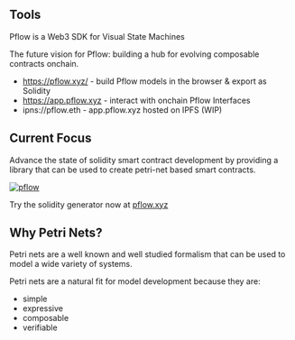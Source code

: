 ## Tools

Pflow is a Web3 SDK for Visual State Machines

The future vision for Pflow: building a hub for evolving composable contracts onchain.

- https://pflow.xyz/ - build Pflow models in the browser & export as Solidity
- https://app.pflow.xyz - interact with onchain Pflow Interfaces
- ipns://pflow.eth - app.pflow.xyz hosted on IPFS (WIP)

## Current Focus

Advance the state of solidity smart contract development by
providing a library that can be used to create petri-net based
smart contracts.

[![pflow](https://pflow.dev/img/zb2rhkizUC1o2JuvgwhbH1XrLZkdK8x66pP1KR7sWAEw9c5FE.svg)](https://pflow.dev/p/zb2rhkizUC1o2JuvgwhbH1XrLZkdK8x66pP1KR7sWAEw9c5FE/)

Try the solidity generator now at [pflow.xyz](https://pflow.xyz)

## Why Petri Nets?

Petri nets are a well known and well studied formalism that
can be used to model a wide variety of systems.

Petri nets are a natural fit for model development
because they are:

* simple
* expressive
* composable
* verifiable

